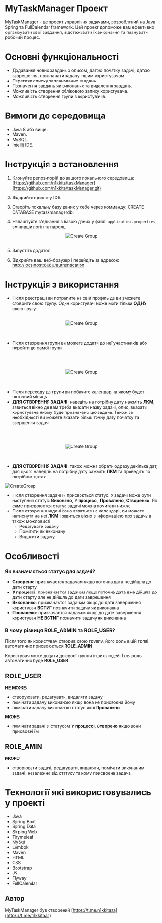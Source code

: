 # MyTaskManager Проект


MyTaskManager - це проект управління задачами, розроблений на Java Spring та FullCalendar framework. Цей проект допоможе вам ефективно організувати свої завдання, відстежувати їх виконання та планувати робочий процес.

# Основні функціональності

- Додавання нових завдань з описом, датою початку задачі, датою  заврешення, призначати задачу іншим користувачам.
- Перегляд списку запланованих завдань.
- Позначення завдань як виконаних та видалення завдань.
- Можливість створення облікового запису користувача.
- Можливість створення групи з користувачів.

# Вимоги до середовища

- Java 8 або вище.
- Maven.
- MySQL.
- Intellij IDE.

# Інструкція з встановлення

1. Клонуйте репозиторій до вашого локального середовища: [https://github.com/n1kkita/taskManager](https://github.com/n1kkita/taskManager.git)

2. Відкрийте проект у IDE.

3. Створіть локальну базу даних у себе через комманду: CREATE DATABASE mytaskmanagerdb;

4. Налаштуйте з'єднання з базою даних у файлі `application.properties`, змінивши логін та пароль.
  
<div align="center"> <!-- Вирівнюємо вміст по центру -->
  <img src="tutorial/tutorial_settings.png" alt="Create Group">
</div>
<br>

5. Запустіть додаток

6. Відкрийте ваш веб-браузер і перейдіть за адресою [http://localhost:8080/authentication](http://localhost:8080/authentication)

# Інструкція з використання
- Після реєстрації ви потрапите на свій профіль де ви зможете стоврити свою групу. Один користувач може мати тільки **ОДНУ** свою групу
<br><br>  
<div align="center"> <!-- Вирівнюємо вміст по центру -->
  <img src="tutorial/tutorial_create_group.png" alt="Create Group">
</div>
<br><br>

- Після створення групи ви можете додати до неї участиників або перейти до самої групи
  
<br><br>  
<div align="center"> <!-- Вирівнюємо вміст по центру -->
  <img src="tutorial/tutorial_create_group_next_step.png" alt="Create Group">
</div>
<br><br>

- Після переходу до групи ви побачите календар на якому будет поточний місяць
- **ДЛЯ СТВОРЕННЯ ЗАДАЧІ**: наведіть на потрібну дату нажміть **ЛКМ**, зявиться вікно де вам треба вказати назву задачі, опис, вказати користувача якому буде призначено цю задача. Також за необхідності ви можете вказати більш  точну дату початку та звершення задачі

<br><br>  
<div align="center"> <!-- Вирівнюємо вміст по центру -->
  <img src="tutorial/tutorial_create_task.png" alt="Create Group">
</div>
<br><br>

- **ДЛЯ СТВОРЕННЯ ЗАДАЧІ**: також можна обрати одразу декілька дат, для цього наведіть на потрібну дату зажміть **ЛКМ** та проведіть по потрібних датах

![CreateGroup](tutorial/tutorial_create_task_v2.gif) 
  
- Після створення задачі їй присвоється статус. У задачі може бути наступний статус: **Виконано**, У **процессі**, **Провалено**, **Створенно**. Як саме присвоюєтся статус задачі можна почитати нижче
- Після створення задачі вона зявиться на календарі, ви можете натиснути на неї **ЛКМ** і зявиться вікно з інформацією про задачу а також можловисті
  - Редагувати задачу
  - Помітити як виконану
  - Видалити задачу 

# Особливості

### Як визначається статус для задачі?

- **Створено**: призначаєтся задачам якщо поточна дата не дійшла до дати старту
- **У процессі**: призначаєтся задачам якщо поточна дата вже дійшла до дати старту але не дійшла до дати заврешення
- **Виконанно**: призначаєтся задачам якщо до дати завершення користувач **ВСТИГ** позначити задачу як виконанна
- **Провалено**: призначаєтся задачам якщо до дати завершення користувач **НЕ ВСТИГ** позначити задачу як виконанна
  
### В чому різниця ROLE_ADMIN та ROLE_USER?
Після того як користувач створив свою группу, його роль в цій грппі автоматично присвоюється **ROLE_ADMIN**

Користувач може додати до своєї группи інших людей. Їхня роль автоматично буде **ROLE_USER**

## ROLE_USER
**НЕ МОЖЕ:**
  - створуювати, редагувати, видаляти задачу
  - помічати задачу виконаною якщо вона не присвоєна йому
  - помічати задачу виконаною статус якої **Провалено**

**МОЖЕ:**
  - помічати задачі зі статусом **У процессі**, **Створено** якщо вони присвоєні їм

## ROLE_AMIN
**МОЖЕ:**
  - створювати задачі, редагувати, видаляти, помічати виконаним задачі, незалежно від статусу та кому присвоєна задача

# Технології які використовувались у проекті
- Java
- Spring Boot
- Spring Data
- Strping Web
- Thymeleaf
- MySql
- Lombok
- Maven
- HTML
- CSS
- Bootstrap
- JS
- Flyway
- FullCalendar

## Автор
MyTaskManager був створений [https://t.me/n1kkitaaa](https://t.me/n1kkitaaa)
